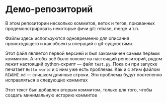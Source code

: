 # Демо-репозиторий

В этом репозитории несколько коммитов, веток и тегов, призванных продемонстрировать некоторые фичи git: rebase, merge и т.п.

Файлы здесь используются одновременно для описания происходящего и как объекты операций с git-сущностями.

Этот файл является первой версией и был закоммичен самым первым коммитом. А чтобы всё было похоже на настоящий репозиторий, рядом лежит настоящий python-скрипт — файл `test.py`. Пока он при запуске печатает `Hello world` и с ним уже есть проблемы. Как и с этим файлом `README.md` — слишком длинные строки. Эти проблемы будут постепенно исправляться в следующих коммитах

Этот текст был добавлен вторым коммитом, только для того, чтобы создать минимальную историю коммитов
